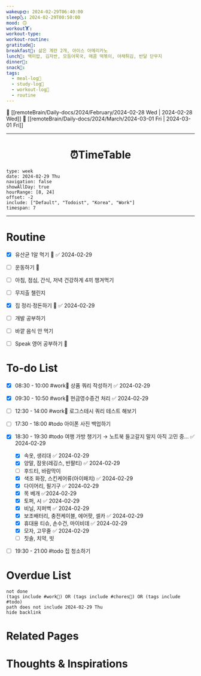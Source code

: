 ```yaml
---
wakeup🌞: 2024-02-29T06:40:00
sleep🌜: 2024-02-29T00:50:00
mood: 🙃
workout🏋️: 
workout-type: 
workout-routine: 
gratitude🙏: 
breakfast🍳: 삶은 계란 2개, 아이스 아메리카노
lunch🍚: 백미밥, 김자반, 모듬어묵국, 매콤 떡볶이, 야채튀김, 반달 단무지
dinner🥗: 
snack🍬: 
tags:
  - meal-log📝
  - study-log📓
  - workout-log💪
  - routine
---
```


🔺 [[remoteBrain/Daily-docs/2024/February/2024-02-28 Wed | 2024-02-28 Wed]]
🔻 [[remoteBrain/Daily-docs/2024/March/2024-03-01 Fri | 2024-03-01 Fri]]
___
<h1> <center>⏰TimeTable </center> </h1>

```gEvent
type: week
date: 2024-02-29 Thu
navigation: false
showAllDay: true
hourRange: [8, 24]
offset: -2
include: ["Default", "Todoist", "Korea", "Work"]
timespan: 7
```

--- 


# Routine 

- [x] 유산균 1알 먹기 🔼 ✅ 2024-02-29
- [ ] 운동하기 🔼
- [ ] 아침, 점심, 간식, 저녁 건강하게 4끼 챙겨먹기
- [ ] 무지출 챌린지 
- [x] 집 정리·정돈하기 🔼 ✅ 2024-02-29
- [ ] 개발 공부하기
- [ ] 바깥 음식 안 먹기 
- [ ] Speak 영어 공부하기 🔼 


# To-do List

- [x] 08:30 - 10:00 #work💼 상품 쿼리 작성하기 ✅ 2024-02-29
- [x] 09:30 - 10:50 #work💼 현금영수증건 처리 ✅ 2024-02-29
- [ ] 12:30 - 14:00 #work💼 로그스테시 쿼리 테스트 해보기
- [ ] 17:30 - 18:00 #todo 아이폰 사진 백업하기
- [x] 18:30 - 19:30 #todo 여행 가방 챙기기 → 노트북 들고갈지 말지 아직 고민 중... ✅ 2024-02-29
	- [x] 속옷, 생리대 ✅ 2024-02-29
	- [x] 양말, 잠옷(레깅스, 반팔티) ✅ 2024-02-29
	- [ ] 후드티, 바람막이
	- [x] 색조 화장, 스킨케어류(아이패치) ✅ 2024-02-29
	- [x] 다이어리, 필기구 ✅ 2024-02-29
	- [x] 목 베개 ✅2024-02-29
	- [x] 토퍼, 시 ✅ 2024-02-29
	- [x] 비닐, 지퍼백 ✅ 2024-02-29
	- [x] 보조배터리, 충전케이블, 에어팟, 셀카 ✅ 2024-02-29
	- [x] 휴대용 티슈, 손수건, 마이비데 ✅ 2024-02-29
	- [x] 모자, 고무줄 ✅ 2024-02-29
	- [ ] 칫솔, 치약, 빗
- [ ] 19:30 - 21:00 #todo 집 청소하기


# Overdue List
```tasks
not done
(tags include #work💼) OR (tags include #chores🧺) OR (tags include #todo)
path does not include 2024-02-29 Thu
hide backlink
```

# Related Pages



# Thoughts & Inspirations

